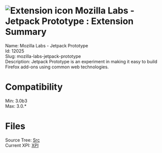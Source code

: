 # ![Extension icon](https://addons.thunderbird.net/user-media/addon_icons/12/12025-64.png?modified=1470953689) Mozilla Labs - Jetpack Prototype : Extension Summary

Name: Mozilla Labs - Jetpack Prototype  
Id: 12025  
Slug: mozilla-labs-jetpack-prototype  
Description: Jetpack Prototype is an experiment in making it easy to build Firefox add-ons using common web technologies.
  

# Compatibility
Min: 3.0b3  
Max: 3.0.*  

# Files

Source Tree: [Src](C:/Dev/Thunderbird/ThunderKdB/xall/xOther/12025-mozilla-labs-jetpack-prototype/src)  
Current XPI: [XPI](C:/Dev/Thunderbird/ThunderKdB/xall/xOther/12025-mozilla-labs-jetpack-prototype/xpi)  



